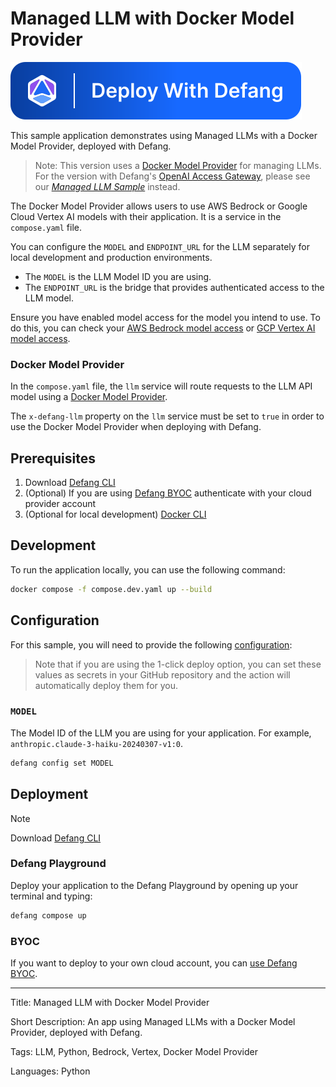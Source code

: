 # Managed LLM with Docker Model Provider

[![1-click-deploy](https://raw.githubusercontent.com/DefangLabs/defang-assets/main/Logos/Buttons/SVG/deploy-with-defang.svg)](https://portal.defang.dev/redirect?url=https%3A%2F%2Fgithub.com%2Fnew%3Ftemplate_name%3Dsample-managed-llm-provider-template%26template_owner%3DDefangSamples)

This sample application demonstrates using Managed LLMs with a Docker Model Provider, deployed with Defang.

> Note: This version uses a [Docker Model Provider](https://docs.docker.com/compose/how-tos/model-runner/#provider-services) for managing LLMs. For the version with Defang's [OpenAI Access Gateway](https://docs.defang.io/docs/concepts/managed-llms/openai-access-gateway), please see our [*Managed LLM Sample*](https://github.com/DefangLabs/samples/tree/main/samples/managed-llm) instead.

The Docker Model Provider allows users to use AWS Bedrock or Google Cloud Vertex AI models with their application. It is a service in the `compose.yaml` file.

You can configure the `MODEL` and `ENDPOINT_URL` for the LLM separately for local development and production environments.
* The `MODEL` is the LLM Model ID you are using.
* The `ENDPOINT_URL` is the bridge that provides authenticated access to the LLM model. 

Ensure you have enabled model access for the model you intend to use. To do this, you can check your [AWS Bedrock model access](https://docs.aws.amazon.com/bedrock/latest/userguide/model-access-modify.html) or [GCP Vertex AI model access](https://cloud.google.com/vertex-ai/generative-ai/docs/control-model-access).

### Docker Model Provider

In the `compose.yaml` file, the `llm` service will route requests to the LLM API model using a [Docker Model Provider](https://docs.defang.io/docs/concepts/managed-llms/openai-access-gateway#docker-model-provider-services).

The `x-defang-llm` property on the `llm` service must be set to `true` in order to use the Docker Model Provider when deploying with Defang.

## Prerequisites

1. Download [Defang CLI](https://github.com/DefangLabs/defang)
2. (Optional) If you are using [Defang BYOC](https://docs.defang.io/docs/concepts/defang-byoc) authenticate with your cloud provider account
3. (Optional for local development) [Docker CLI](https://docs.docker.com/engine/install/)

## Development

To run the application locally, you can use the following command:

```bash
docker compose -f compose.dev.yaml up --build
```

## Configuration

For this sample, you will need to provide the following [configuration](https://docs.defang.io/docs/concepts/configuration): 

> Note that if you are using the 1-click deploy option, you can set these values as secrets in your GitHub repository and the action will automatically deploy them for you.

### `MODEL`
The Model ID of the LLM you are using for your application. For example, `anthropic.claude-3-haiku-20240307-v1:0`.
```bash
defang config set MODEL
```

## Deployment

> [!NOTE]
> Download [Defang CLI](https://github.com/DefangLabs/defang)

### Defang Playground

Deploy your application to the Defang Playground by opening up your terminal and typing:
```bash
defang compose up
```

### BYOC

If you want to deploy to your own cloud account, you can [use Defang BYOC](https://docs.defang.io/docs/tutorials/deploy-to-your-cloud).

---

Title: Managed LLM with Docker Model Provider

Short Description: An app using Managed LLMs with a Docker Model Provider, deployed with Defang.

Tags: LLM, Python, Bedrock, Vertex, Docker Model Provider

Languages: Python
